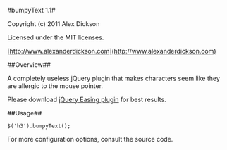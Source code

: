 #bumpyText 1.1#

Copyright (c) 2011 Alex Dickson

Licensed under the MIT licenses.

[http://www.alexanderdickson.com](http://www.alexanderdickson.com)

##Overview##

A completely useless jQuery plugin that makes characters seem like they are allergic to the mouse pointer.

Please download [jQuery Easing plugin](http://gsgd.co.uk/sandbox/jquery/easing/) for best results.


##Usage##


    $('h3').bumpyText();

For more configuration options, consult the source code.
